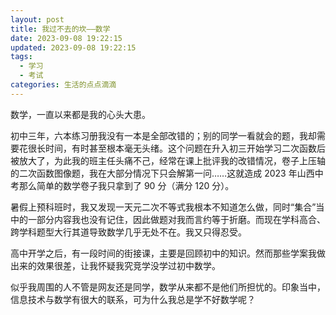 ```yaml
---
layout: post
title: 我过不去的坎——数学
date: 2023-09-08 19:22:15
updated: 2023-09-08 19:22:15
tags:
  - 学习
  - 考试
categories: 生活的点点滴滴
---
```


数学，一直以来都是我的心头大患。

<!-- more -->

初中三年，六本练习册我没有一本是全部改错的；别的同学一看就会的题，我却需要花很长时间，有时甚至根本毫无头绪。这个问题在升入初三开始学习二次函数后被放大了，为此我的班主任头痛不己，经常在课上批评我的改错情况，卷子上压轴的二次函数图像题，我在大部分情况下只会解第一问……这就造成 2023 年山西中考那么简单的数学卷子我只拿到了 90 分（满分 120 分）。

暑假上预科班时，我又发现一天元二次不等式我根本不知道怎么做，同时“集合”当中的一部分内容我也没有记住，因此做题对我而言约等于折磨。而现在学科高合、跨学科题型大行其道导致数学几乎无处不在。我又只得忍受。

高中开学之后，有一段时间的街接课，主要是回顾初中的知识。然而那些学案我做出来的效果很差，让我怀疑我究竞学没学过初中数学。

似乎我周围的人不管是网友还是同学，数学从来都不是他们所担忧的。印象当中，信息技术与数学有很大的联系，可为什么我总是学不好数学呢？
